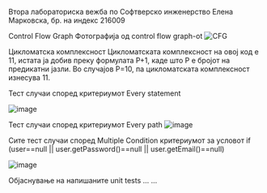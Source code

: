 Втора лабораториска вежба по Софтверско инженерство
Елена Марковска, бр. на индекс 216009

Control Flow Graph
Фотографија од control flow graph-ot
![CFG](https://github.com/Elenamarkov/SI_2023_lab2_216009/assets/127608687/78e7add8-7f7f-4b9e-917c-672e0f0d71f4)

Цикломатска комплексност
Цикломатската комплексност на овој код е 11, истата ја добив преку формулата P+1, каде што P е бројот на предикатни јазли. Во случајoв P=10, па цикломатската комплексност изнесува 11.

Тест случаи според критериумот Every statement

![image](https://github.com/Elenamarkov/SI_2023_lab2_216009/assets/127608687/670568f8-b331-4f7f-9bd5-d50c6c0c82a5)


Тест случаи според критериумот Every path
![image](https://github.com/Elenamarkov/SI_2023_lab2_216009/assets/127608687/5f9903ee-f0a8-42b9-bf73-6106347d1000)


Сите тест случаи според Multiple Condition критериумот за условот if (user==null || user.getPassword()==null || user.getEmail()==null)

![image](https://github.com/Elenamarkov/SI_2023_lab2_216009/assets/127608687/fd9db7f8-0885-418c-9455-9d0e818abc7a)



Објаснување на напишаните unit tests
... ...
